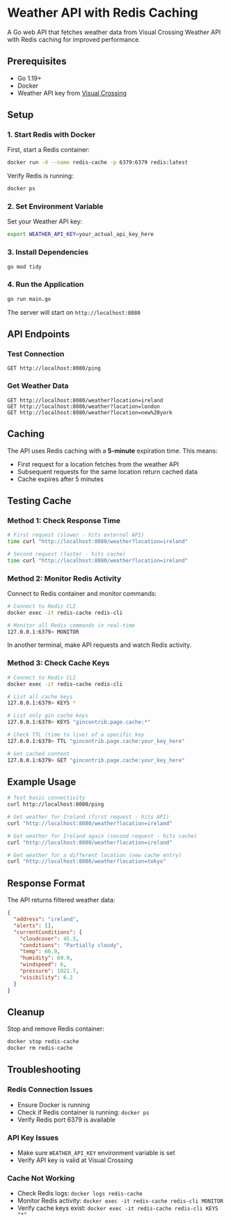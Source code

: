# Weather API with Redis Caching

A Go web API that fetches weather data from Visual Crossing Weather API with Redis caching for improved performance.

## Prerequisites

- Go 1.19+
- Docker
- Weather API key from [Visual Crossing](https://www.visualcrossing.com/weather-api)

## Setup

### 1. Start Redis with Docker

First, start a Redis container:

```bash
docker run -d --name redis-cache -p 6379:6379 redis:latest
```

Verify Redis is running:
```bash
docker ps
```

### 2. Set Environment Variable

Set your Weather API key:
```bash
export WEATHER_API_KEY=your_actual_api_key_here
```

### 3. Install Dependencies

```bash
go mod tidy
```

### 4. Run the Application

```bash
go run main.go
```

The server will start on `http://localhost:8080`

## API Endpoints

### Test Connection
```
GET http://localhost:8080/ping
```

### Get Weather Data
```
GET http://localhost:8080/weather?location=ireland
GET http://localhost:8080/weather?location=london
GET http://localhost:8080/weather?location=new%20york
```

## Caching

The API uses Redis caching with a **5-minute** expiration time. This means:
- First request for a location fetches from the weather API
- Subsequent requests for the same location return cached data
- Cache expires after 5 minutes

## Testing Cache

### Method 1: Check Response Time
```bash
# First request (slower - hits external API)
time curl "http://localhost:8080/weather?location=ireland"

# Second request (faster - hits cache)
time curl "http://localhost:8080/weather?location=ireland"
```

### Method 2: Monitor Redis Activity

Connect to Redis container and monitor commands:
```bash
# Connect to Redis CLI
docker exec -it redis-cache redis-cli

# Monitor all Redis commands in real-time
127.0.0.1:6379> MONITOR
```

In another terminal, make API requests and watch Redis activity.

### Method 3: Check Cache Keys

```bash
# Connect to Redis CLI
docker exec -it redis-cache redis-cli

# List all cache keys
127.0.0.1:6379> KEYS *

# List only gin cache keys
127.0.0.1:6379> KEYS "gincontrib.page.cache:*"

# Check TTL (time to live) of a specific key
127.0.0.1:6379> TTL "gincontrib.page.cache:your_key_here"

# Get cached content
127.0.0.1:6379> GET "gincontrib.page.cache:your_key_here"
```

## Example Usage

```bash
# Test basic connectivity
curl http://localhost:8080/ping

# Get weather for Ireland (first request - hits API)
curl "http://localhost:8080/weather?location=ireland"

# Get weather for Ireland again (second request - hits cache)
curl "http://localhost:8080/weather?location=ireland"

# Get weather for a different location (new cache entry)
curl "http://localhost:8080/weather?location=tokyo"
```

## Response Format

The API returns filtered weather data:
```json
{
  "address": "ireland",
  "alerts": [],
  "currentConditions": {
    "cloudcover": 45.3,
    "conditions": "Partially cloudy",
    "temp": 66.9,
    "humidity": 69.9,
    "windspeed": 6,
    "pressure": 1021.7,
    "visibility": 6.2
  }
}
```

## Cleanup

Stop and remove Redis container:
```bash
docker stop redis-cache
docker rm redis-cache
```

## Troubleshooting

### Redis Connection Issues
- Ensure Docker is running
- Check if Redis container is running: `docker ps`
- Verify Redis port 6379 is available

### API Key Issues
- Make sure `WEATHER_API_KEY` environment variable is set
- Verify API key is valid at Visual Crossing

### Cache Not Working
- Check Redis logs: `docker logs redis-cache`
- Monitor Redis activity: `docker exec -it redis-cache redis-cli MONITOR`
- Verify cache keys exist: `docker exec -it redis-cache redis-cli KEYS "*"`
